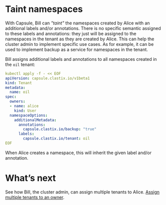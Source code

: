 # Taint namespaces
With Capsule, Bill can _"taint"_ the namespaces created by Alice with an additional labels and/or annotations. There is no specific semantic assigned to these labels and annotations: they just will be assigned to the namespaces in the tenant as they are created by Alice. This can help the cluster admin to implement specific use cases. As for example, it can be used to implement backup as a service for namespaces in the tenant.

Bill assigns additional labels and annotations to all namespaces created in the `oil` tenant: 

```yaml
kubectl apply -f - << EOF
apiVersion: capsule.clastix.io/v1beta1
kind: Tenant
metadata:
  name: oil
spec:
  owners:
  - name: alice
    kind: User
  namespaceOptions:
    additionalMetadata:
      annotations:
        capsule.clastix.io/backup: "true"
      labels:
        capsule.clastix.io/tenant: oil
EOF
```

When Alice creates a namespace, this will inherit the given label and/or annotation.

# What’s next
See how Bill, the cluster admin, can assign multiple tenants to Alice. [Assign multiple tenants to an owner](./multiple-tenants.md).
